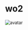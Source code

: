 # wo2
  
![avatar](https://image.baidu.com/search/detail?z=0&word=%E8%AE%BE%E8%AE%A1%E7%B4%A0%E6%9D%90&hs=0&pn=1&spn=0&di=&pi=3978&tn=baiduimagedetail&is=&ie=utf-8&oe=utf-8&cs=4198287529%2C2774471735&os=&simid=&adpicid=0&lpn=0&fr=albumsdetail&fm=&ic=0&sme=&cg=&bdtype=&oriquery=&objurl=https%3A%2F%2Ft7.baidu.com%2Fit%2Fu%3D4198287529%2C2774471735%26fm%3D193%26f%3DGIF&fromurl=ipprf_z2C%24qAzdH3FAzdH3Fooo_z%26e3Bejj6_z%26e3Bv54AzdH3Fri5p5AzdH3F890n80nmb%3F7p4_f576vj%3Dkwt17%267p4_4j1t74%3Dt4w2jfjw6vi%26vit1%3Dlad&gsm=0&islist=&querylist=&album_tab=%E5%BB%BA%E7%AD%91&album_id=7)
